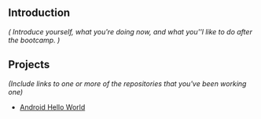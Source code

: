 ## Introduction

_( Introduce yourself, what you're doing now, and what you''l like to do after the bootcamp. )_


## Projects

_(Include links to one or more of the repositories that you've been working one)_

* [Android Hello World](https://github.com/Jortiz07/android-hello-world-2)
